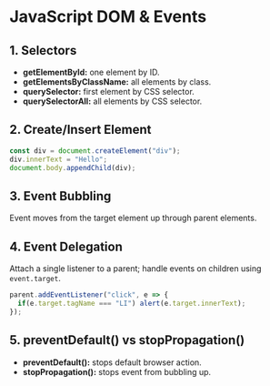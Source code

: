 # JavaScript DOM & Events

## 1. Selectors

* **getElementById:** one element by ID.
* **getElementsByClassName:** all elements by class.
* **querySelector:** first element by CSS selector.
* **querySelectorAll:** all elements by CSS selector.

## 2. Create/Insert Element

```javascript
const div = document.createElement("div");
div.innerText = "Hello";
document.body.appendChild(div);
```

## 3. Event Bubbling

Event moves from the target element up through parent elements.

## 4. Event Delegation

Attach a single listener to a parent; handle events on children using `event.target`.

```javascript
parent.addEventListener("click", e => {
  if(e.target.tagName === "LI") alert(e.target.innerText);
});
```

## 5. preventDefault() vs stopPropagation()

* **preventDefault():** stops default browser action.
* **stopPropagation():** stops event from bubbling up.

